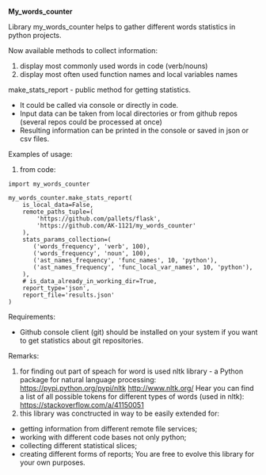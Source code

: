 **My_words_counter**

Library my_words_counter helps to gather different words statistics in python
projects.

Now available methods to collect information:
1) display most commonly used words in code (verb/nouns)
2) display most often used function names and local variables names

make_stats_report - public method for getting statistics. 
- It could be called via console or directly in code.
- Input data can be taken from local directories or from github repos
(several repos could be processed at once)
- Resulting information can be printed in the console or saved in json or csv files.


Examples of usage:
1) from code:
```
import my_words_counter

my_words_counter.make_stats_report(
    is_local_data=False,
    remote_paths_tuple=(
        'https://github.com/pallets/flask', 
        'https://github.com/AK-1121/my_words_counter'
    ),
    stats_params_collection=(
       ('words_frequency', 'verb', 100),
       ('words_frequency', 'noun', 100),
       ('ast_names_frequency', 'func_names', 10, 'python'),
       ('ast_names_frequency', 'func_local_var_names', 10, 'python'),
    ),
    # is_data_already_in_working_dir=True,
    report_type='json',
    report_file='results.json'
)
```

Requirements:
- Github console client (git) should be installed on your system if you want to get statistics about git repositories.
 
Remarks:
1) for finding out part of speach for word is used nltk library -  a Python package for natural language processing:
https://pypi.python.org/pypi/nltk  http://www.nltk.org/
Hear you can find a list of all possible tokens for different types of words (used in nltk):
https://stackoverflow.com/a/41150051
2) this library was conctructed in way to be easily extended for:
- getting information from different remote file services;
- working with different code bases not only python;
- collecting different statistical slices;
- creating different forms of reports;
You are free to evolve this library for your own purposes.


